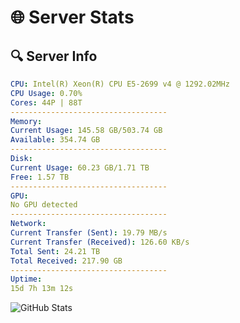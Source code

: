 # 🌐 Server Stats
## 🔍 Server Info
```yaml
CPU: Intel(R) Xeon(R) CPU E5-2699 v4 @ 1292.02MHz
CPU Usage: 0.70%
Cores: 44P | 88T
-----------------------------------
Memory:
Current Usage: 145.58 GB/503.74 GB
Available: 354.74 GB
-----------------------------------
Disk:
Current Usage: 60.23 GB/1.71 TB
Free: 1.57 TB
-----------------------------------
GPU:
No GPU detected
-----------------------------------
Network:
Current Transfer (Sent): 19.79 MB/s
Current Transfer (Received): 126.60 KB/s
Total Sent: 24.21 TB
Total Received: 217.90 GB
-----------------------------------
Uptime:
15d 7h 13m 12s
```
![GitHub Stats](https://img.shields.io/badge/Updated-2025-03-23_04:36:01-blue)